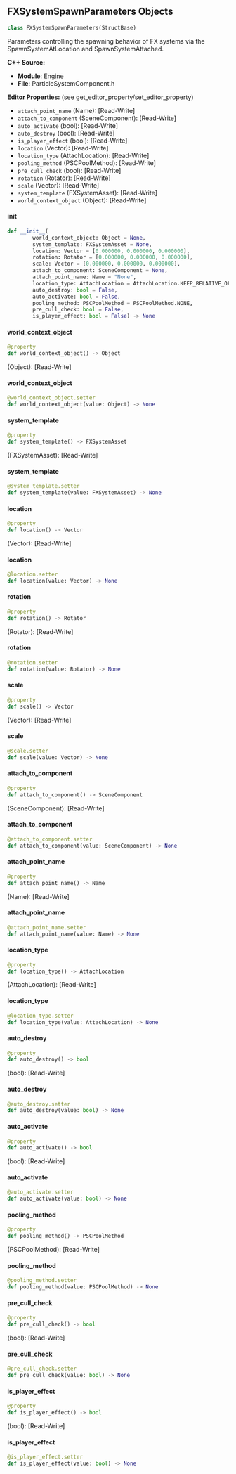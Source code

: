 ## FXSystemSpawnParameters Objects

```python
class FXSystemSpawnParameters(StructBase)
```

Parameters controlling the spawning behavior of FX systems via the SpawnSystemAtLocation and SpawnSystemAttached.

**C++ Source:**

- **Module**: Engine
- **File**: ParticleSystemComponent.h

**Editor Properties:** (see get_editor_property/set_editor_property)

- ``attach_point_name`` (Name):  [Read-Write]
- ``attach_to_component`` (SceneComponent):  [Read-Write]
- ``auto_activate`` (bool):  [Read-Write]
- ``auto_destroy`` (bool):  [Read-Write]
- ``is_player_effect`` (bool):  [Read-Write]
- ``location`` (Vector):  [Read-Write]
- ``location_type`` (AttachLocation):  [Read-Write]
- ``pooling_method`` (PSCPoolMethod):  [Read-Write]
- ``pre_cull_check`` (bool):  [Read-Write]
- ``rotation`` (Rotator):  [Read-Write]
- ``scale`` (Vector):  [Read-Write]
- ``system_template`` (FXSystemAsset):  [Read-Write]
- ``world_context_object`` (Object):  [Read-Write]

<a id="unreal.FXSystemSpawnParameters.__init__"></a>

#### __init__

```python
def __init__(
        world_context_object: Object = None,
        system_template: FXSystemAsset = None,
        location: Vector = [0.000000, 0.000000, 0.000000],
        rotation: Rotator = [0.000000, 0.000000, 0.000000],
        scale: Vector = [0.000000, 0.000000, 0.000000],
        attach_to_component: SceneComponent = None,
        attach_point_name: Name = "None",
        location_type: AttachLocation = AttachLocation.KEEP_RELATIVE_OFFSET,
        auto_destroy: bool = False,
        auto_activate: bool = False,
        pooling_method: PSCPoolMethod = PSCPoolMethod.NONE,
        pre_cull_check: bool = False,
        is_player_effect: bool = False) -> None
```

<a id="unreal.FXSystemSpawnParameters.world_context_object"></a>

#### world_context_object

```python
@property
def world_context_object() -> Object
```

(Object):  [Read-Write]

<a id="unreal.FXSystemSpawnParameters.world_context_object"></a>

#### world_context_object

```python
@world_context_object.setter
def world_context_object(value: Object) -> None
```

<a id="unreal.FXSystemSpawnParameters.system_template"></a>

#### system_template

```python
@property
def system_template() -> FXSystemAsset
```

(FXSystemAsset):  [Read-Write]

<a id="unreal.FXSystemSpawnParameters.system_template"></a>

#### system_template

```python
@system_template.setter
def system_template(value: FXSystemAsset) -> None
```

<a id="unreal.FXSystemSpawnParameters.location"></a>

#### location

```python
@property
def location() -> Vector
```

(Vector):  [Read-Write]

<a id="unreal.FXSystemSpawnParameters.location"></a>

#### location

```python
@location.setter
def location(value: Vector) -> None
```

<a id="unreal.FXSystemSpawnParameters.rotation"></a>

#### rotation

```python
@property
def rotation() -> Rotator
```

(Rotator):  [Read-Write]

<a id="unreal.FXSystemSpawnParameters.rotation"></a>

#### rotation

```python
@rotation.setter
def rotation(value: Rotator) -> None
```

<a id="unreal.FXSystemSpawnParameters.scale"></a>

#### scale

```python
@property
def scale() -> Vector
```

(Vector):  [Read-Write]

<a id="unreal.FXSystemSpawnParameters.scale"></a>

#### scale

```python
@scale.setter
def scale(value: Vector) -> None
```

<a id="unreal.FXSystemSpawnParameters.attach_to_component"></a>

#### attach_to_component

```python
@property
def attach_to_component() -> SceneComponent
```

(SceneComponent):  [Read-Write]

<a id="unreal.FXSystemSpawnParameters.attach_to_component"></a>

#### attach_to_component

```python
@attach_to_component.setter
def attach_to_component(value: SceneComponent) -> None
```

<a id="unreal.FXSystemSpawnParameters.attach_point_name"></a>

#### attach_point_name

```python
@property
def attach_point_name() -> Name
```

(Name):  [Read-Write]

<a id="unreal.FXSystemSpawnParameters.attach_point_name"></a>

#### attach_point_name

```python
@attach_point_name.setter
def attach_point_name(value: Name) -> None
```

<a id="unreal.FXSystemSpawnParameters.location_type"></a>

#### location_type

```python
@property
def location_type() -> AttachLocation
```

(AttachLocation):  [Read-Write]

<a id="unreal.FXSystemSpawnParameters.location_type"></a>

#### location_type

```python
@location_type.setter
def location_type(value: AttachLocation) -> None
```

<a id="unreal.FXSystemSpawnParameters.auto_destroy"></a>

#### auto_destroy

```python
@property
def auto_destroy() -> bool
```

(bool):  [Read-Write]

<a id="unreal.FXSystemSpawnParameters.auto_destroy"></a>

#### auto_destroy

```python
@auto_destroy.setter
def auto_destroy(value: bool) -> None
```

<a id="unreal.FXSystemSpawnParameters.auto_activate"></a>

#### auto_activate

```python
@property
def auto_activate() -> bool
```

(bool):  [Read-Write]

<a id="unreal.FXSystemSpawnParameters.auto_activate"></a>

#### auto_activate

```python
@auto_activate.setter
def auto_activate(value: bool) -> None
```

<a id="unreal.FXSystemSpawnParameters.pooling_method"></a>

#### pooling_method

```python
@property
def pooling_method() -> PSCPoolMethod
```

(PSCPoolMethod):  [Read-Write]

<a id="unreal.FXSystemSpawnParameters.pooling_method"></a>

#### pooling_method

```python
@pooling_method.setter
def pooling_method(value: PSCPoolMethod) -> None
```

<a id="unreal.FXSystemSpawnParameters.pre_cull_check"></a>

#### pre_cull_check

```python
@property
def pre_cull_check() -> bool
```

(bool):  [Read-Write]

<a id="unreal.FXSystemSpawnParameters.pre_cull_check"></a>

#### pre_cull_check

```python
@pre_cull_check.setter
def pre_cull_check(value: bool) -> None
```

<a id="unreal.FXSystemSpawnParameters.is_player_effect"></a>

#### is_player_effect

```python
@property
def is_player_effect() -> bool
```

(bool):  [Read-Write]

<a id="unreal.FXSystemSpawnParameters.is_player_effect"></a>

#### is_player_effect

```python
@is_player_effect.setter
def is_player_effect(value: bool) -> None
```

<a id="unreal.TViewTarget"></a>